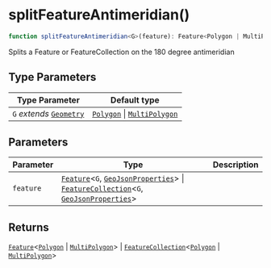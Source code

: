 # splitFeatureAntimeridian()

```ts
function splitFeatureAntimeridian<G>(feature): Feature<Polygon | MultiPolygon> | FeatureCollection<Polygon | MultiPolygon>
```

Splits a Feature or FeatureCollection on the 180 degree antimeridian

## Type Parameters

| Type Parameter | Default type |
| ------ | ------ |
| `G` *extends* [`Geometry`](../type-aliases/Geometry.md) | [`Polygon`](../interfaces/Polygon.md) \| [`MultiPolygon`](../interfaces/MultiPolygon.md) |

## Parameters

| Parameter | Type | Description |
| ------ | ------ | ------ |
| `feature` | [`Feature`](../interfaces/Feature.md)\<`G`, [`GeoJsonProperties`](../type-aliases/GeoJsonProperties.md)\> \| [`FeatureCollection`](../interfaces/FeatureCollection.md)\<`G`, [`GeoJsonProperties`](../type-aliases/GeoJsonProperties.md)\> |  |

## Returns

[`Feature`](../interfaces/Feature.md)\<[`Polygon`](../interfaces/Polygon.md) \| [`MultiPolygon`](../interfaces/MultiPolygon.md)\> \| [`FeatureCollection`](../interfaces/FeatureCollection.md)\<[`Polygon`](../interfaces/Polygon.md) \| [`MultiPolygon`](../interfaces/MultiPolygon.md)\>
